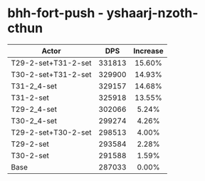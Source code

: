 # bhh-fort-push - yshaarj-nzoth-cthun
| Actor | DPS | Increase |
|---|:---:|:---:|
|T29-2-set+T31-2-set|331813|15.60%|
|T30-2-set+T31-2-set|329900|14.93%|
|T31-2_4-set|329157|14.68%|
|T31-2-set|325918|13.55%|
|T29-2_4-set|302066|5.24%|
|T30-2_4-set|299274|4.26%|
|T29-2-set+T30-2-set|298513|4.00%|
|T29-2-set|293584|2.28%|
|T30-2-set|291588|1.59%|
|Base|287033|0.00%|
